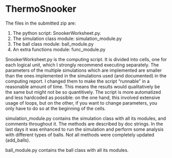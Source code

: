 # ThermoSnooker
The files in the submitted zip are:
1.	The python script: SnookerWorksheet.py.
2.	The simulation class module: simulation_module.py
3.	The ball class module: ball_module.py
4.	An extra functions module: func_module.py

SnookerWorksheet.py
is the computing script. It is divided into cells, one for each logical
unit, which I strongly recommend executing separately.
The parameters of the multiple simulations which are implemented are smaller
than the ones implemented in the simulations used (and documented) in the 
computing report. I changed them to make the script “runnable” in a 
reasonable amount of time. This means the results would qualitatively be the
same but might not be so quantitively. 
The script is more automatized and less hardcoded as possible: on the one 
hand, this involved extensive usage of loops, but on the other, if you want
to change parameters, you only have to do so at the beginning of the cells.

simulation_module.py
contains the simulation class with all its modules, and comments 
throughout it. The methods are described by doc strings. 
In the last days it was enhanced to run the simulation and perform some 
analysis with different types of balls. Not all methods were completely 
updated (add_balls).

ball_module.py
contains the ball class with all its modules.
